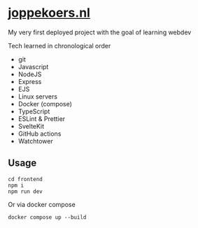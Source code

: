# [joppekoers.nl](Joppekoers.nl)

My very first deployed project with the goal of learning webdev

Tech learned in chronological order 
- git
- Javascript
- NodeJS
- Express
- EJS
- Linux servers
- Docker (compose)
- TypeScript
- ESLint & Prettier
- SvelteKit
- GitHub actions
- Watchtower

## Usage
```shell
cd frontend
npm i
npm run dev
```
Or via docker compose
```
docker compose up --build
```
